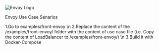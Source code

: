 ![Envoy Logo](https://github.com/envoyproxy/artwork/blob/master/PNG/Envoy_Logo_Final_PANTONE.png)

Envoy Use Case Senarios

1.Go to examples/front-envoy \n
2.Replace the content of the /examples/front-envoy/ folder with the  content of use case file (i.e. Copy the content of LoadBalancer to /examples/front-envoy/) \n
3.Build it with Docker-Compose

